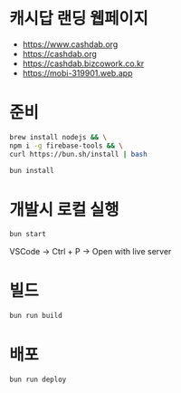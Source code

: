# 캐시답 랜딩 웹페이지

* https://www.cashdab.org  
* https://cashdab.org  
* https://cashdab.bizcowork.co.kr  
* https://mobi-319901.web.app

# 준비

```bash
brew install nodejs && \
npm i -g firebase-tools && \
curl https://bun.sh/install | bash
```

```bash
bun install
```

# 개발시 로컬 실행

```bash
bun start
```

VSCode -> Ctrl + P -> Open with live server

# 빌드

```bash
bun run build
```

# 배포

```bash
bun run deploy
```
